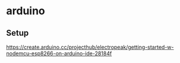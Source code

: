 # arduino

## Setup

https://create.arduino.cc/projecthub/electropeak/getting-started-w-nodemcu-esp8266-on-arduino-ide-28184f
